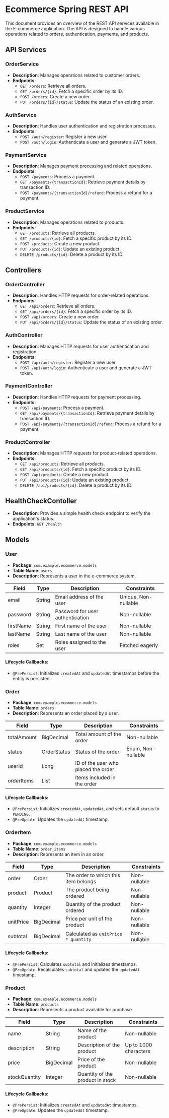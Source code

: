 # Ecommerce Spring REST API

This document provides an overview of the REST API services available in the E-commerce application. The API is designed to handle various operations related to orders, authentication, payments, and products.

## API Services

### OrderService
- **Description**: Manages operations related to customer orders.
- **Endpoints**:
  - `GET /orders`: Retrieve all orders.
  - `GET /orders/{id}`: Fetch a specific order by its ID.
  - `POST /orders`: Create a new order.
  - `PUT /orders/{id}/status`: Update the status of an existing order.

### AuthService
- **Description**: Handles user authentication and registration processes.
- **Endpoints**:
  - `POST /auth/register`: Register a new user.
  - `POST /auth/login`: Authenticate a user and generate a JWT token.

### PaymentService
- **Description**: Manages payment processing and related operations.
- **Endpoints**:
  - `POST /payments`: Process a payment.
  - `GET /payments/{transactionId}`: Retrieve payment details by transaction ID.
  - `POST /payments/{transactionId}/refund`: Process a refund for a payment.

### ProductService
- **Description**: Manages operations related to products.
- **Endpoints**:
  - `GET /products`: Retrieve all products.
  - `GET /products/{id}`: Fetch a specific product by its ID.
  - `POST /products`: Create a new product.
  - `PUT /products/{id}`: Update an existing product.
  - `DELETE /products/{id}`: Delete a product by its ID.

## Controllers

### OrderController
- **Description**: Handles HTTP requests for order-related operations.
- **Endpoints**:
  - `GET /api/orders`: Retrieve all orders.
  - `GET /api/orders/{id}`: Fetch a specific order by its ID.
  - `POST /api/orders`: Create a new order.
  - `PUT /api/orders/{id}/status`: Update the status of an existing order.

### AuthController
- **Description**: Manages HTTP requests for user authentication and registration.
- **Endpoints**:
  - `POST /api/auth/register`: Register a new user.
  - `POST /api/auth/login`: Authenticate a user and generate a JWT token.

### PaymentController
- **Description**: Handles HTTP requests for payment processing.
- **Endpoints**:
  - `POST /api/payments`: Process a payment.
  - `GET /api/payments/{transactionId}`: Retrieve payment details by transaction ID.
  - `POST /api/payments/{transactionId}/refund`: Process a refund for a payment.

### ProductController
- **Description**: Manages HTTP requests for product-related operations.
- **Endpoints**:
  - `GET /api/products`: Retrieve all products.
  - `GET /api/products/{id}`: Fetch a specific product by its ID.
  - `POST /api/products`: Create a new product.
  - `PUT /api/products/{id}`: Update an existing product.
  - `DELETE /api/products/{id}`: Delete a product by its ID.

## HealthCheckContoller
- **Description**: Provides a simple health check endpoint to verify the application's status.
- **Endpoints**: `GET /health` 


## Models

### User

- **Package**: `com.example.ecommerce.models`
- **Table Name**: `users`
- **Description**: Represents a user in the e-commerce system.

| Field     | Type     | Description                          | Constraints          |
|-----------|----------|--------------------------------------|----------------------|
| email     | String   | Email address of the user            | Unique, Non-nullable |
| password  | String   | Password for user authentication     | Non-nullable         |
| firstName | String   | First name of the user               | Non-nullable         |
| lastName  | String   | Last name of the user                | Non-nullable         |
| roles     | Set<String> | Roles assigned to the user        | Fetched eagerly      |

#### Lifecycle Callbacks:
- `@PrePersist`: Initializes `createdAt` and `updatedAt` timestamps before the entity is persisted.

### Order

- **Package**: `com.example.ecommerce.models`
- **Table Name**: `orders`
- **Description**: Represents an order placed by a user.

| Field       | Type          | Description                  | Constraints          |
|-------------|---------------|------------------------------|----------------------|
| totalAmount | BigDecimal    | Total amount of the order    | Non-nullable         |
| status      | OrderStatus   | Status of the order          | Enum, Non-nullable   |
| userId      | Long          | ID of the user who placed the order |                  |
| orderItems  | List<OrderItem> | Items included in the order |                      |

#### Lifecycle Callbacks:
- `@PrePersist`: Initializes `createdAt`, `updatedAt`, and sets default `status` to `PENDING`.
- `@PreUpdate`: Updates the `updatedAt` timestamp.

### OrderItem

- **Package**: `com.example.ecommerce.models`
- **Table Name**: `order_items`
- **Description**: Represents an item in an order.

| Field     | Type       | Description                  | Constraints          |
|-----------|------------|------------------------------|----------------------|
| order     | Order      | The order to which this item belongs | Non-nullable         |
| product   | Product    | The product being ordered    | Non-nullable         |
| quantity  | Integer    | Quantity of the product ordered | Non-nullable         |
| unitPrice | BigDecimal | Price per unit of the product | Non-nullable         |
| subtotal  | BigDecimal | Calculated as `unitPrice * quantity` | Non-nullable         |

#### Lifecycle Callbacks:
- `@PrePersist`: Calculates `subtotal` and initializes timestamps.
- `@PreUpdate`: Recalculates `subtotal` and updates the `updatedAt` timestamp.

### Product

- **Package**: `com.example.ecommerce.models`
- **Table Name**: `products`
- **Description**: Represents a product available for purchase.

| Field          | Type       | Description                  | Constraints          |
|----------------|------------|------------------------------|----------------------|
| name           | String     | Name of the product          | Non-nullable         |
| description    | String     | Description of the product   | Up to 1000 characters|
| price          | BigDecimal | Price of the product         | Non-nullable         |
| stockQuantity  | Integer    | Quantity of the product in stock | Non-nullable         |

#### Lifecycle Callbacks:
- `@PrePersist`: Initializes `createdAt` and `updatedAt` timestamps.
- `@PreUpdate`: Updates the `updatedAt` timestamp.
